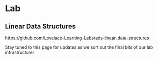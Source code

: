 # Lab

## Linear Data Structures

https://github.com/Lovelace-Learning-Labs/ads-linear-data-structures

Stay tuned to this page for updates as we sort out the final bits of our lab infrastructure!